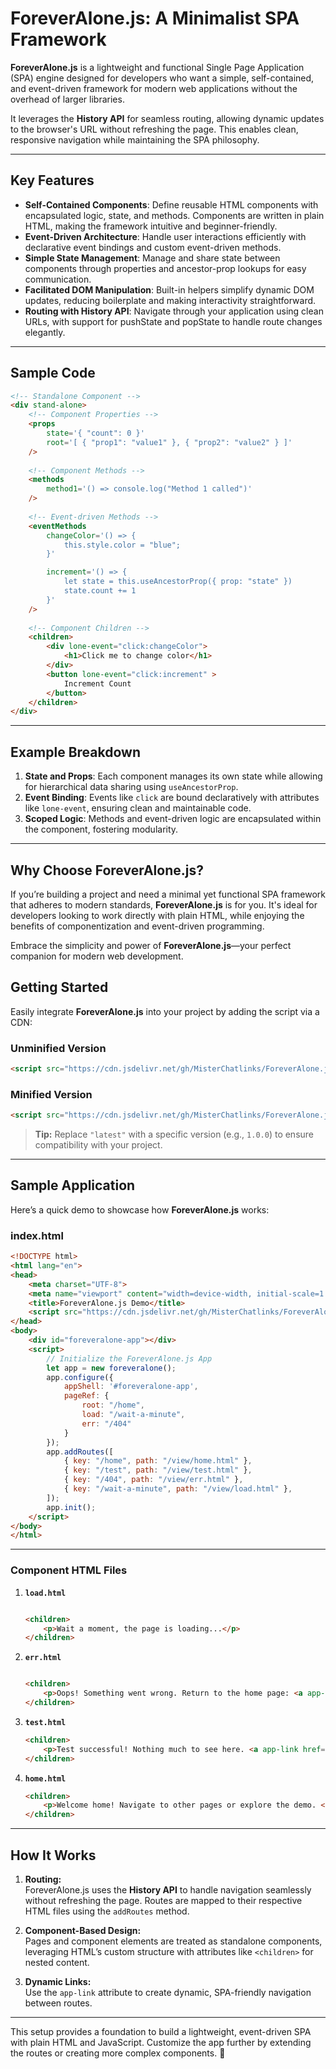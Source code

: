 # ForeverAlone.js: A Minimalist SPA Framework  

**ForeverAlone.js** is a lightweight and functional Single Page Application (SPA) engine designed for developers who want a simple, self-contained, and event-driven framework for modern web applications without the overhead of larger libraries.  

It leverages the **History API** for seamless routing, allowing dynamic updates to the browser's URL without refreshing the page. This enables clean, responsive navigation while maintaining the SPA philosophy.  

---

## Key Features  

- **Self-Contained Components**: Define reusable HTML components with encapsulated logic, state, and methods. Components are written in plain HTML, making the framework intuitive and beginner-friendly.  
- **Event-Driven Architecture**: Handle user interactions efficiently with declarative event bindings and custom event-driven methods.  
- **Simple State Management**: Manage and share state between components through properties and ancestor-prop lookups for easy communication.  
- **Facilitated DOM Manipulation**: Built-in helpers simplify dynamic DOM updates, reducing boilerplate and making interactivity straightforward.  
- **Routing with History API**: Navigate through your application using clean URLs, with support for pushState and popState to handle route changes elegantly.  

---

## Sample Code  

```html
<!-- Standalone Component -->
<div stand-alone>
    <!-- Component Properties -->
    <props
        state='{ "count": 0 }'
        root='[ { "prop1": "value1" }, { "prop2": "value2" } ]'
    />
    
    <!-- Component Methods -->
    <methods
        method1='() => console.log("Method 1 called")'
    />
    
    <!-- Event-driven Methods -->
    <eventMethods
        changeColor='() => {
            this.style.color = "blue";
        }'

        increment='() => {
            let state = this.useAncestorProp({ prop: "state" })
            state.count += 1
        }'
    />
    
    <!-- Component Children -->
    <children>
        <div lone-event="click:changeColor">
            <h1>Click me to change color</h1>
        </div>
        <button lone-event="click:increment" >
            Increment Count
        </button>
    </children>
</div>
```

---

## Example Breakdown  

1. **State and Props**: Each component manages its own state while allowing for hierarchical data sharing using `useAncestorProp`.  
2. **Event Binding**: Events like `click` are bound declaratively with attributes like `lone-event`, ensuring clean and maintainable code.  
3. **Scoped Logic**: Methods and event-driven logic are encapsulated within the component, fostering modularity.  

---

## Why Choose ForeverAlone.js?  

If you’re building a project and need a minimal yet functional SPA framework that adheres to modern standards, **ForeverAlone.js** is for you. It's ideal for developers looking to work directly with plain HTML, while enjoying the benefits of componentization and event-driven programming.  

Embrace the simplicity and power of **ForeverAlone.js**—your perfect companion for modern web development.

## Getting Started  

Easily integrate **ForeverAlone.js** into your project by adding the script via a CDN:  

### Unminified Version

```html
<script src="https://cdn.jsdelivr.net/gh/MisterChatlinks/ForeverAlone.js@latest/dist/foreveralone.js"></script>
```

### Minified Version

```html
<script src="https://cdn.jsdelivr.net/gh/MisterChatlinks/ForeverAlone.js@latest/dist/foreveralone.min.js"></script>
```

> **Tip:** Replace `"latest"` with a specific version (e.g., `1.0.0`) to ensure compatibility with your project.  

---

## Sample Application  

Here’s a quick demo to showcase how **ForeverAlone.js** works:

### **index.html**

```html
<!DOCTYPE html>
<html lang="en">
<head>
    <meta charset="UTF-8">
    <meta name="viewport" content="width=device-width, initial-scale=1.0">
    <title>ForeverAlone.js Demo</title>
    <script src="https://cdn.jsdelivr.net/gh/MisterChatlinks/ForeverAlone.js@latest/dist/foreveralone.min.js"></script>
</head>
<body>
    <div id="foreveralone-app"></div>
    <script>
        // Initialize the ForeverAlone.js App
        let app = new foreveralone();
        app.configure({
            appShell: '#foreveralone-app',
            pageRef: {
                root: "/home",
                load: "/wait-a-minute",
                err: "/404"
            }
        });
        app.addRoutes([
            { key: "/home", path: "/view/home.html" },
            { key: "/test", path: "/view/test.html" },
            { key: "/404", path: "/view/err.html" },
            { key: "/wait-a-minute", path: "/view/load.html" },
        ]);
        app.init();
    </script>
</body>
</html>
```

---

### Component HTML Files  

1. **`load.html`**  

   ```html

   <children>
       <p>Wait a moment, the page is loading...</p>
   </children>

   ```

2. **`err.html`**  

   ```html

   <children>
       <p>Oops! Something went wrong. Return to the home page: <a app-link href="/home">Click here</a>.</p>
   </children>

   ```

3. **`test.html`**  

   ```html
   <children>
       <p>Test successful! Nothing much to see here. <a app-link href="/home">Go to the home page?</a></p>
   </children>
   ```

4. **`home.html`**  

   ```html
   <children>
       <p>Welcome home! Navigate to other pages or explore the demo. <a app-link href="/test">Run a test?</a></p>
   </children>
   ```

---

## How It Works  

1. **Routing:**  
   ForeverAlone.js uses the **History API** to handle navigation seamlessly without refreshing the page. Routes are mapped to their respective HTML files using the `addRoutes` method.

2. **Component-Based Design:**  
   Pages and component elements are treated as standalone components, leveraging HTML’s custom structure with attributes like `<children>` for nested content.

3. **Dynamic Links:**  
   Use the `app-link` attribute to create dynamic, SPA-friendly navigation between routes.

---

This setup provides a foundation to build a lightweight, event-driven SPA with plain HTML and JavaScript. Customize the app further by extending the routes or creating more complex components. 🎉
